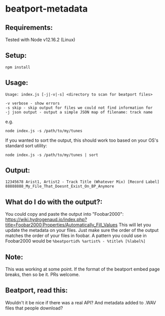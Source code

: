 # beatport-metadata

Requirements:
-------------
Tested with Node v12.16.2 (Linux)

Setup:
------
```
npm install
```

Usage:
------
```
Usage: index.js [-j|-v|-s] <directory to scan for beatport files>

-v verbose - show errors
-s skip - skip output for files we could not find information for
-j json output - output a simple JSON map of filename: track name
```
e.g.
```
node index.js -s /path/to/my/tunes
```
If you wanted to sort the output, this should work too based on your OS's standard sort utility:
```
node index.js -s /path/to/my/tunes | sort
```
  
Output:
-------
```
12345678 Arist1, Artist2 - Track Title (Whatever Mix) [Record Label]
88888888_My_File_That_Doesnt_Exist_On_BP_Anymore
```

What do I do with the output?:
-------
You could copy and paste the output into "Foobar2000": https://wiki.hydrogenaud.io/index.php?title=Foobar2000:Properties/Automatically_Fill_Values
This will let you update the metadata on your files. Just make sure the order of the output matches the order of your files in foobar.
A pattern you could use in Foobar2000 would be `%beatportid% %artist% - %title% [%label%]`

Note:
-----
This was working at some point. If the format of the beatport embed page breaks, then so be it. PRs welcome.

Beatport, read this:
--------------------
Wouldn't it be nice if there was a real API? And metadata added to .WAV files that people download?

